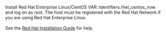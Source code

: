 Install Red Hat Enterprise Linux/CentOS VAR::identifiers.rhel_centos_now and log on as root.
	The host must be registered with the Red Hat Network if you are using Red Hat Enterprise Linux.<br></br>
	See the [Red Hat Installation Guide](http://docs.redhat.com/docs/en-US/Red_Hat_Enterprise_Linux/7/html/Installation_Guide/index.html) for help.
